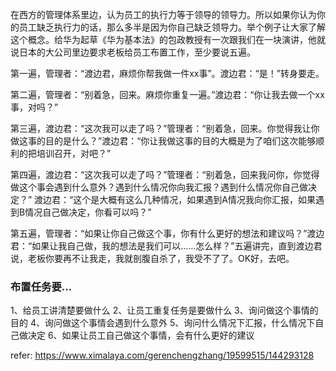 在西方的管理体系里边，认为员工的执行力等于领导的领导力。所以如果你认为你的员工缺乏执行力的话，那么多半是因为你自己缺乏领导力。举个例子让大家了解这个概念。给华为起草《华为基本法》的包政教授有一次跟我们在一块演讲，他就说日本的大公司里边要求老板给员工布置工作，至少要说五遍。

第一遍，管理者：“渡边君，麻烦你帮我做一件xx事”。渡边君：“是！”转身要走。

第二遍，管理者：“别着急，回来。麻烦你重复一遍。”渡边君：“你让我去做一个xx事，对吗？”

第三遍，渡边君：“这次我可以走了吗？”管理者：“别着急，回来。你觉得我让你做这事的目的是什么？”渡边君：“你让我做这事的目的大概是为了咱们这次能够顺利的把培训召开，对吧？”

第四遍，渡边君：“这次我可以走了吗？”管理者：“别着急，回来我问你，你觉得做这个事会遇到什么意外？遇到什么情况你向我汇报？遇到什么情况你自己做决定？” 渡边君：“这个是大概有这么几种情况，如果遇到A情况我向你汇报，如果遇到B情况自己做决定，你看可以吗？”

第五遍，管理者：“如果让你自己做这个事，你有什么更好的想法和建议吗？”渡边君：“如果让我自己做，我的想法是我们可以......怎么样？”五遍讲完，直到渡边君说，老板你要再不让我走，我就剖腹自杀了，我受不了了。OK好，去吧。


### 布置任务要...
1、给员工讲清楚要做什么
2、让员工重复任务是要做什么
3、询问做这个事情的目的
4、询问做这个事情会遇到什么意外
5、询问什么情况下汇报，什么情况下自己做决定
6、如果让员工自己做这个事情，会有什么更好的建议


refer: https://www.ximalaya.com/gerenchengzhang/19599515/144293128
